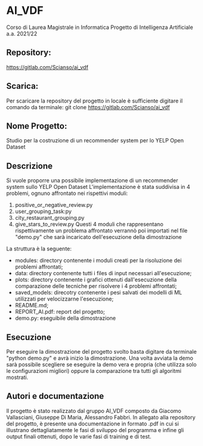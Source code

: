 # AI_VDF
Corso di Laurea Magistrale in Informatica
Progetto di Intelligenza Artificiale
a.a. 2021/22




## Repository:
https://gitlab.com/Scianso/ai_vdf



## Scarica:
Per scaricare la repository del progetto in locale è sufficiente digitare il comando da terminale:
git clone https://gitlab.com/Scianso/ai_vdf



## Nome Progetto:
Studio per la costruzione di un recommender system per lo YELP Open Dataset


## Descrizione
Si vuole proporre una possibile implementazione di un recommender system sullo YELP Open Dataset
L'implementazione è stata suddivisa in 4 problemi, ognuno affrontato nei rispettivi moduli:
1) positive_or_negative_review.py
2) user_grouping_task:py
3) city_restaurant_grouping.py
4) give_stars_to_review.py
Questi 4 moduli che rappresentano rispettivamente un problema affrontato verrannò poi importati nel file "demo.py" che sarà incaricato dell'esecuzione della dimostrazione

La struttura è la seguente:
- modules: directory contenente i moduli creati per la risoluzione dei problemi affrontati;
- data: directory contenente tutti i files di input necessari all'esecuzione;
- plots: directory contenente i grafici ottenuti dall'esecuzione della comparazione delle tecniche per risolvere i 4 problemi affrontati;
- saved_models: direcotry contenente i pesi salvati dei modelli di ML utilizzati per velocizzarne l'esecuzione;
- README.md;
- REPORT_AI.pdf: report del progetto;
- demo.py: eseguibile della dimostrazione


## Esecuzione
Per eseguire la dimostrazione del progetto svolto basta digitare da terminale "python demo.py" e avrà inizio la dimostrazione.
Una volta avviata la demo sarà possibile scegliere se eseguire la demo vera e propria (che utilizza solo le configurazioni migliori) oppure la comparazione tra tutti gli algoritmi mostrati.



## Autori e documentazione
Il progetto è stato realizzato dal gruppo AI_VDF composto da Giacomo Vallasciani, Giuseppe Di Maria, Alessandro Fabbri.
In allegato alla repository del progetto, è presente una documentazione in formato .pdf in cui si illustrano dettagliatamente le fasi di sviluppo del programma e infine gli output finali ottenuti, dopo le varie fasi di training e di test.